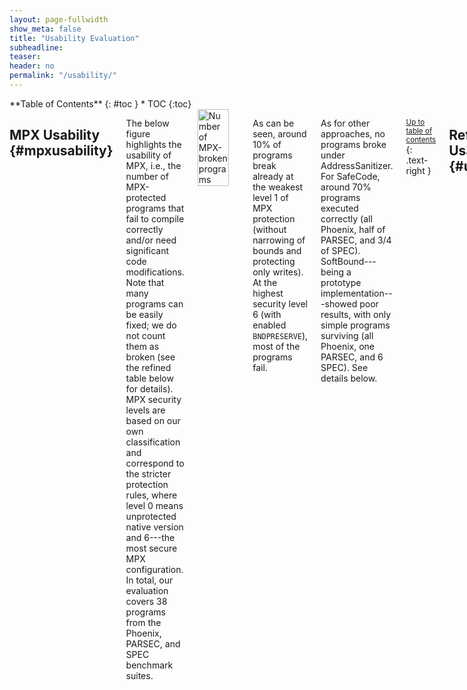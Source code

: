 ```yaml
---
layout: page-fullwidth
show_meta: false
title: "Usability Evaluation"
subheadline:
teaser:
header: no
permalink: "/usability/"
---
```


<div class="row">
<div class="medium-4 medium-push-8 columns" markdown="1">
<div class="panel radius" markdown="1">
**Table of Contents**
{: #toc }
*  TOC
{:toc}
</div>
</div><!-- /.medium-4.columns -->



<div class="medium-8 medium-pull-4 columns" markdown="1">

## MPX Usability  {#mpxusability}

The below figure highlights the usability of MPX, i.e., the number of MPX-protected programs that fail to compile correctly and/or need significant code modifications. Note that many programs can be easily fixed; we do not count them as broken (see the refined table below for details). MPX security levels are based on our own classification and correspond to the stricter protection rules, where level 0 means unprotected native version and 6---the most secure MPX configuration. In total, our evaluation covers 38 programs from the Phoenix, PARSEC, and SPEC benchmark suites.

<img class="t20" width="75%" src="{{ site.urlimg }}usability.jpg" alt="Number of MPX-broken programs">

As can be seen, around 10% of programs break already at the weakest level 1 of MPX protection (without narrowing of bounds and protecting only writes).
At the highest security level 6 (with enabled `BNDPRESERVE`), most of the programs fail.

As for other approaches, no programs broke under AddressSanitizer. For SafeCode, around 70% programs executed correctly (all Phoenix, half of PARSEC, and 3/4 of SPEC).  SoftBound---being a prototype implementation---showed poor results, with only simple programs surviving (all Phoenix, one PARSEC, and 6 SPEC). See details below.

<small markdown="1">[Up to table of contents](#toc)</small>
{: .text-right }


## Refined Usability Table  {#usabilitytable}

The below table shows all changes made to the programs under test as well as reasons why some programs break at compile- or run-time. (Click to open in new tab.)

<a href="{{ site.urlimg }}results_table.jpg" target="_blank"><img class="t20" width="100%" src="{{ site.urlimg }}results_table.jpg" alt="Refined usability table"></a>

AddressSanitizer has no usability issues---by design it makes no assumptions on the C standard with respect to the memory model.
Also, it is the most stable tested product, fixed and updated with each new version of GCC and Clang.

On the contrary, SoftBound and SafeCode are research prototypes.
They work perfectly with very simple programs from Phoenix, but are not able to compile/run correctly the more complicated benchmarks from Parsec and SPEC.
Moreover, SoftBound does *not* support multithreading, and any multithreaded program immediately fails under it.

**Observation 1**: Both GCC-MPX and ICC-MPX break most programs on Level 6 (with `BNDPRESERVE=1`).
This is because `BNDPRESERVE` does *not* clear bounds on pointers transferred from/to unprotected legacy libraries.
This means that any pointer returned from or modified by any legacy library (including C standard library) will almost certainly contain wrong bounds.
Because of this, 89% of GCC-MPX and 76% of ICC-MPX programs break.
These cases are represented as gray boxes.

* Note that for Phoenix, GCC-MPX fails in most cases while ICC-MPX works correctly. This is because of a slight difference in libc wrappers: all the failing programs use `mmap64` function which is correctly wrapped by ICC-MPX but ignored by GCC-MPX. Thus, in the GCC case, the newly allocated pointer contains no bounds which (under `BNDPRESERVE=1`) is treated as an out-of-bounds violation.
* One can wonder why some programs *still* work even if interoperability with C standard library is broken. The reason is that programs like `kmeans`, `pca`, and `lbm` require *literally no* external functions except `malloc`, `memset`, `free`, etc.---which are provided by the wrapper MPX libraries.

**Observation 2**: Some programs break due to *memory model violation*.

* `ferret` and `raytrace` both have structs with the first field used to access other fields in the struct (a common practice that is actually disallowed by the C standard). ICC-MPX disallows this behavior when bounds narrowing is enabled. GCC-MPX allows such behavior by default and has a special switch to tighten it (`-fno-chkp-first-field-has-own-bounds`) which we classify as Level 5.
* `gcc` has its own complex memory model with bit-twiddling, type-casting, and other practices deprecated by the C standard. This is why both GCC-MPX and ICC-MPX break as soon as bounds narrowing is enabled.
* `soplex` manually modifies pointers-to-object from one address to another using pointer arithmetic, without any respect towards pointer bounds. By design, MPX cannot circumvent this violation of the C standard. (The same happens in `mcf` but only in one corner-case on test input.)
* `xalancbmk` performs a container-style subtraction from the base of a struct. This leads to GCC-MPX and ICC-MPX breaking when bounds narrowing is enabled.
* We also manually fixed some memory-model violations, e.g., flexible arrays with size 1 (`arr[1]`). These fixes are represented as yellow background.

**Observation 3**: In some cases, real bugs were detected (see also [security](/security#others)).

* Three bugs in `ferret`, `h264ref`, and `perlbench` were detected and fixed by us. These fixes are represented as blue background.
* Three bugs in `x264`, `h264ref`, and `perlbench` were detected *only* by GCC-MPX versions. These bugs are represented as red boxes. Note that ICC-MPX missed bugs in `h264ref` and `perlbench`. Upon debugging, we noticed that ICC-MPX narrowed bounds less strictly than GCC-MPX and thus missed the bugs. We were not able to hunt out the root cause, but presume it is due to different memory layouts generated by GCC and ICC compilers.

**Observation 4**: In rear cases, we hit compiler bugs in GCC and ICC.

* GCC-MPX had only one bug, an obscure "fatal internal GCC compiler error" on only-write versions of `xalancbmk`.
* ICC-MPX has an [autovectorization bug](https://software.intel.com/en-us/forums/intel-c-compiler/topic/700675) triggered on some versions of `vips`, `gobmk`, `h264ref`, and `milc`.
* ICC-MPX has a ["wrong-bounds through indirect call" bug](https://software.intel.com/en-us/forums/intel-c-compiler/topic/700550) triggered on some versions of `x264` and `xalancbmk`.
* ICC-MPX has a bug we could not identify triggered on `dealII`.
* We also manually fixed all manifestations of the [C99 VLA bug](https://software.intel.com/en-us/forums/intel-c-compiler/topic/701764) in ICC-MPX. These bugs are represented as pink background.


<small markdown="1">[Up to table of contents](#toc)</small>
{: .text-right }


<!--
## Changes in Benchmarks  {#changes}

TODO: dump changes from our Wiki

<small markdown="1">[Up to table of contents](#toc)</small>
{: .text-right }
-->

</div><!-- /.medium-8.columns -->
</div><!-- /.row -->
